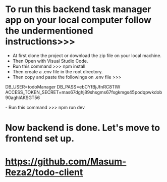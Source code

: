# To run this backend task manager app on your local computer follow the undermentioned instructions>>>

- At first clone the project or download the zip file on your local machine.
- Then Open with Visual Studio Code.
- Run this command >>> npm install
- Then create a .env file in the root directory.
- Then copy and paste the followings on .env file >>>

<p>DB_USER=todoManager
DB_PASS=ebCYfBjJfnRC8TIW
ACCESS_TOKEN_SECRET=mas67dghj89shsgms67fsgkmgs45podqpwkdob90aghlAKSGT56</p>
- Run this command >>> npm run dev

# Now backend is done. Let's move to frontend set up.

# https://github.com/Masum-Reza2/todo-client
